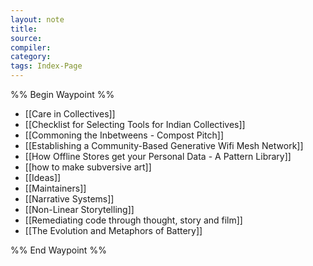 ```yaml
---
layout: note
title:
source:
compiler:
category: 
tags: Index-Page
---
```


%% Begin Waypoint %%
- [[Care in Collectives]]
- [[Checklist for Selecting Tools for Indian Collectives]]
- [[Commoning the Inbetweens - Compost Pitch]]
- [[Establishing a Community-Based Generative Wifi Mesh Network]]
- [[How Offline Stores get your Personal Data - A Pattern Library]]
- [[how to make subversive art]]
- [[Ideas]]
- [[Maintainers]]
- [[Narrative Systems]]
- [[Non-Linear Storytelling]]
- [[Remediating code through thought, story and film]]
- [[The Evolution and Metaphors of Battery]]

%% End Waypoint %%
